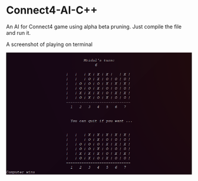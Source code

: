 # Connect4-AI-C++
An AI for Connect4 game using alpha beta pruning. Just compile the file and run it.

A screenshot of playing on terminal 

![Connect4](./Screenshots/connect4.png?raw=true "Connect4")